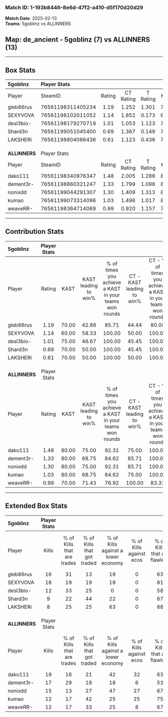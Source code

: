 ### Match ID: 1-193b8446-8e6d-47f2-a410-d5f170d20d29  
**Match Date**: 2025-02-13  
**Teams**: 5goblinz vs ALLINNERS  

## **Map**: de_ancient - 5goblinz (7) vs ALLINNERS (13)  
---  

## Box Stats  

| **5goblinz**  | Player Stats      |        |           |          |       |      |       |         |        |      |     |
| :- | :- | :-: | :-: | :-: | :-: | :-: | :-: | :-: | :-: | :-: | :-: |
| Player        | SteamID           | Rating | CT Rating | T Rating | KAST  | ADR  | Kills | Assists | Deaths | K/D  | HS% |
| gleb86rus     | 76561198311405234 |  1.19  |   1.252   |  1.301   | 70.00 | 80.5 |  16   |    3    |   13   | 1.23 | 37  |
| SEXYVOVA      | 76561198102011052 |  1.14  |   1.852   |  0.173   | 60.00 | 84.9 |  16   |    4    |   13   | 1.23 | 37  |
| desl3bio-     | 76561198179270719 |  1.01  |   1.053   |  1.123   | 75.00 | 67.9 |  12   |    2    |   13   | 0.92 | 66  |
| Shard3n       | 76561199051045400 |  0.69  |   1.387   |  0.149   | 70.00 | 57.1 |   9   |    5    |   18   | 0.50 | 55  |
| LAKSHERi      | 76561198804086436 |  0.61  |   1.123   |  0.436   | 70.00 | 49.3 |   8   |    2    |   18   | 0.44 | 50  |
|               |                   |        |           |          |       |      |       |         |        |      |     |
|               |                   |        |           |          |       |      |       |         |        |      |     |
|               |                   |        |           |          |       |      |       |         |        |      |     |
| **ALLINNERS** | Player Stats      |        |           |          |       |      |       |         |        |      |     |
| Player        | SteamID           | Rating | CT Rating | T Rating | KAST  | ADR  | Kills | Assists | Deaths | K/D  | HS% |
| dako111       | 76561198340976347 |  1.48  |   2.005   |  1.286   | 80.00 | 88.8 |  19   |    4    |   11   | 1.73 | 52  |
| dement3r-     | 76561198860321247 |  1.33  |   1.799   |  1.096   | 80.00 | 81.1 |  17   |    3    |   12   | 1.42 | 52  |
| nonixdd       | 76561199044291307 |  1.30  |   1.409   |  1.313   | 80.00 | 90.4 |  15   |    7    |   12   | 1.25 | 33  |
| kumao         | 76561199073314096 |  1.03  |   1.496   |  1.017   | 80.00 | 67.7 |  12   |    5    |   14   | 0.86 | 75  |
| weaveRR-      | 76561198364714069 |  0.99  |   0.920   |  1.157   | 70.00 | 64.6 |  12   |    3    |   12   | 1.00 | 66  |
---  

## Contribution Stats  

| **5goblinz**  | Player Stats |       |                      |                                                        |                           |                                                             |                          |                                                            |
| :- | :-: | :-: | :-: | :-: | :-: | :-: | :-: | :-: |
| Player        |    Rating    | KAST  | KAST leading to win% | % of times you achieve a KAST in your teams won rounds | CT - KAST leading to win% | CT - % of times you achieve a KAST in your teams won rounds | T - KAST leading to win% | T - % of times you achieve a KAST in your teams won rounds |
| gleb86rus     |     1.19     | 70.00 |        42.86         |                         85.71                          |           44.44           |                            80.00                            |          40.00           |                           100.00                           |
| SEXYVOVA      |     1.14     | 60.00 |        58.33         |                         100.00                         |           50.00           |                           100.00                            |          100.00          |                           100.00                           |
| desl3bio-     |     1.01     | 75.00 |        46.67         |                         100.00                         |           45.45           |                           100.00                            |          50.00           |                           100.00                           |
| Shard3n       |     0.69     | 70.00 |        50.00         |                         100.00                         |           45.45           |                           100.00                            |          66.67           |                           100.00                           |
| LAKSHERi      |     0.61     | 70.00 |        50.00         |                         100.00                         |           50.00           |                           100.00                            |          50.00           |                           100.00                           |
|               |              |       |                      |                                                        |                           |                                                             |                          |                                                            |
|               |              |       |                      |                                                        |                           |                                                             |                          |                                                            |
|               |              |       |                      |                                                        |                           |                                                             |                          |                                                            |
| **ALLINNERS** | Player Stats |       |                      |                                                        |                           |                                                             |                          |                                                            |
| Player        |    Rating    | KAST  | KAST leading to win% | % of times you achieve a KAST in your teams won rounds | CT - KAST leading to win% | CT - % of times you achieve a KAST in your teams won rounds | T - KAST leading to win% | T - % of times you achieve a KAST in your teams won rounds |
| dako111       |     1.48     | 80.00 |        75.00         |                         92.31                          |           75.00           |                           100.00                            |          75.00           |                           85.71                            |
| dement3r-     |     1.33     | 80.00 |        68.75         |                         84.62                          |           85.71           |                           100.00                            |          55.56           |                           71.43                            |
| nonixdd       |     1.30     | 80.00 |        75.00         |                         92.31                          |           85.71           |                           100.00                            |          66.67           |                           85.71                            |
| kumao         |     1.03     | 80.00 |        68.75         |                         84.62                          |           75.00           |                           100.00                            |          62.50           |                           71.43                            |
| weaveRR-      |     0.99     | 70.00 |        71.43         |                         76.92                          |          100.00           |                            83.33                            |          55.56           |                           71.43                            |
---  

## Extended Box Stats  

| **5goblinz**  | Player Stats |                            |                            |                                    |                         |                              |                                 |        |                             |                                     |                          |                               |                            |
| :- | :-: | :-: | :-: | :-: | :-: | :-: | :-: | :-: | :-: | :-: | :-: | :-: | :-: |
| Player        |    Kills     | % of Kills that are trades | % of Kills that got traded | % of Kills against a lower economy | % of Kills against ecos | % of Kills that are flawless | % of Kills that are close duels | Deaths | % of Deaths that get traded | % of Deaths against a lower economy | % of Deaths against ecos | % of Deaths that are flawless | % of Deaths that are close |
| gleb86rus     |      16      |             31             |             13             |                 19                 |            0            |              63              |                0                |   13   |             15              |                 15                  |            0             |              69               |             8              |
| SEXYVOVA      |      16      |             19             |             19             |                 19                 |            0            |              81              |                0                |   13   |              8              |                  8                  |            0             |              62               |             0              |
| desl3bio-     |      12      |             33             |             25             |                 0                  |            0            |              58              |                8                |   13   |             15              |                  8                  |            0             |              62               |             0              |
| Shard3n       |      9       |             22             |             44             |                 22                 |            0            |              67              |               33                |   18   |             39              |                 17                  |            0             |              56               |             6              |
| LAKSHERi      |      8       |             25             |             25             |                 63                 |            0            |              88              |                0                |   18   |             44              |                 11                  |            0             |              72               |             0              |
|               |              |                            |                            |                                    |                         |                              |                                 |        |                             |                                     |                          |                               |                            |
|               |              |                            |                            |                                    |                         |                              |                                 |        |                             |                                     |                          |                               |                            |
|               |              |                            |                            |                                    |                         |                              |                                 |        |                             |                                     |                          |                               |                            |
| **ALLINNERS** | Player Stats |                            |                            |                                    |                         |                              |                                 |        |                             |                                     |                          |                               |                            |
| Player        |    Kills     | % of Kills that are trades | % of Kills that got traded | % of Kills against a lower economy | % of Kills against ecos | % of Kills that are flawless | % of Kills that are close duels | Deaths | % of Deaths that get traded | % of Deaths against a lower economy | % of Deaths against ecos | % of Deaths that are flawless | % of Deaths that are close |
| dako111       |      19      |             16             |             21             |                 42                 |           32            |              63              |                0                |   11   |             27              |                 18                  |            9             |              82               |             9              |
| dement3r-     |      17      |             29             |             18             |                 18                 |            6            |              53              |                6                |   12   |              8              |                 25                  |            8             |              67               |             8              |
| nonixdd       |      15      |             13             |             27             |                 47                 |           27            |              67              |                0                |   12   |             17              |                 17                  |            0             |              83               |             0              |
| kumao         |      12      |             17             |             42             |                 25                 |           25            |              75              |                0                |   14   |             43              |                 21                  |            14            |              64               |             0              |
| weaveRR-      |      12      |             17             |             33             |                 25                 |            8            |              67              |                8                |   12   |             17              |                 25                  |            8             |              58               |             17             |
